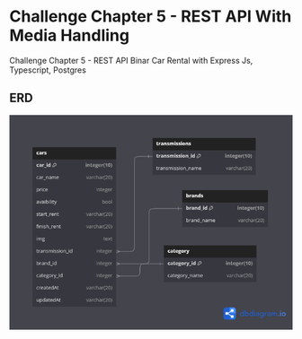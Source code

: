 # Challenge Chapter 5 - REST API With Media Handling
Challenge Chapter 5 - REST API Binar Car Rental with Express Js, Typescript, Postgres

## ERD

![App Screenshot](erd-bcr.png)
